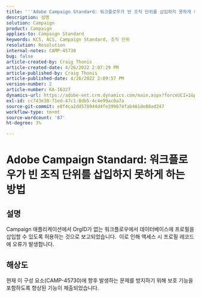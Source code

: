 ```yaml
---
title: '''Adobe Campaign Standard: 워크플로우가 빈 조직 단위를 삽입하지 못하게 하는 방법'
description: 설명
solution: Campaign
product: Campaign
applies-to: Campaign Standard
keywords: KCS, ACS, Campaign Standard, 조직 단위
resolution: Resolution
internal-notes: CAMP-45730
bug: false
article-created-by: Craig Thonis
article-created-date: 4/26/2022 2:07:29 PM
article-published-by: Craig Thonis
article-published-date: 4/26/2022 2:09:57 PM
version-number: 2
article-number: KA-16327
dynamics-url: https://adobe-ent.crm.dynamics.com/main.aspx?forceUCI=1&pagetype=entityrecord&etn=knowledgearticle&id=42330533-6ac5-ec11-a7b6-0022480a138b
exl-id: cc743e30-71ed-47c1-8db5-4c4e99ac0a7a
source-git-commit: e8f4ca2dd578944d4fe399074fab461de88ad247
workflow-type: tm+mt
source-wordcount: '87'
ht-degree: 3%

---
```


# Adobe Campaign Standard: 워크플로우가 빈 조직 단위를 삽입하지 못하게 하는 방법

## 설명


Campaign 애플리케이션에서 OrgID가 없는 워크플로우에서 데이터베이스에 프로필을 삽입할 수 있도록 허용하는 것으로 보고되었습니다.  이로 인해 액세스 시 프로필 레코드에 오류가 발생합니다.


## 해상도


현재 이 구성 요소(CAMP-45730)에 향후 발생하는 문제를 방지하기 위해 보호 기능을 포함하도록 향상된 기능이 제출되었습니다.
